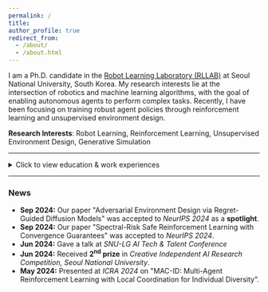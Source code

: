 ```yaml
---
permalink: /
title:
author_profile: true
redirect_from: 
  - /about/
  - /about.html
---
```


I am a Ph.D. candidate in the [Robot Learning Laboratory (RLLAB)](https://rllab.snu.ac.kr/) at Seoul National University, South Korea. My research interests lie at the intersection of robotics and machine learning algorithms, with the goal of enabling autonomous agents to perform complex tasks. Recently, I have been focusing on training robust agent policies through reinforcement learning and unsupervised environment design.

**Research Interests**: Robot Learning, Reinforcement Learning, Unsupervised Environment Design, Generative Simulation

---

<details>
  <summary>Click to view education & work experiences</summary>
  
  <h3>Education</h3>
  <ul>
    <li>Ph.D. in Artificial Intelligence, Seoul National University, 2022 - Present</li>
    <li>B.S. in Mechanical Engineering, Seoul National University, 2022</li>
  </ul>

  <h3>Work Experiences</h3>
  <ul>
    <li>Worked as a robotics engineer at <a href="https://www.sequorrobotics.com/">Sequor Robotics, Inc</a>, from Mar. 2023 to Feb. 2024.</li>
  </ul>
  
</details>

___

### News

- **Sep 2024:** Our paper "Adversarial Environment Design via Regret-Guided Diffusion Models" was accepted to *NeurIPS 2024* as a **spotlight**.
- **Sep 2024:** Our paper "Spectral-Risk Safe Reinforcement Learning with Convergence Guarantees" was accepted to *NeurIPS 2024*.
- **Jun 2024:** Gave a talk at *SNU-LG AI Tech & Talent Conference*
- **Jun 2024:** Received **2<sup>nd</sup> prize** in *Creative Independent AI Research Competition, Seoul National University*.
- **May 2024:** Presented at *ICRA 2024* on "MAC-ID: Multi-Agent
Reinforcement Learning with Local Coordination for Individual Diversity".